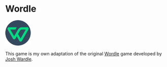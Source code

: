 # Wordle

<img src="src/static/logo.png" alt="drawing" width="80"/>

This game is my own adaptation of the original [Wordle](https://www.powerlanguage.co.uk/wordle/) game developed by [Josh Wardle](https://www.powerlanguage.co.uk/).
